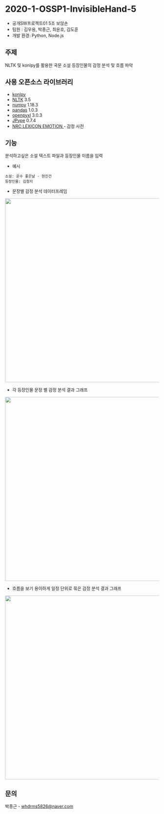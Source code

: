 # 2020-1-OSSP1-InvisibleHand-5
- 공개SW프로젝트01 5조 보않손
- 팀원 : 김우용, 박종근, 최윤호, 김도훈
- 개발 환경: Python, Node.js

## 주제
 NLTK 및 konlpy를 활용한 국문 소설 등장인물의 감정 분석 및 흐름 파악


## 사용 오픈소스 라이브러리
- [konlpy](https://github.com/konlpy/konlpy)
- [NLTK](https://github.com/nltk/nltk) 3.5
- [numpy](https://github.com/numpy/numpy) 1.18.3 
- [pandas](https://github.com/pandas-dev/pandas) 1.0.3
- [openpyxl](https://foss.heptapod.net/openpyxl/openpyxl)  3.0.3
- [JPype](https://github.com/jpype-project/jpype) 0.7.4
- [NRC LEXICON EMOTION ](http://saifmohammad.com/WebPages/NRC-Emotion-Lexicon.htm) - 감정 사전



## 기능
분석하고싶은 소설 텍스트 파일과 등장인물 이름을 입력 

- 예시
```
소설: 운수 좋은날 - 현진건
등장인물: 김첨지
```

- 문장별 감정 분석 데이터프레임

<img src="https://user-images.githubusercontent.com/53558710/85926224-e1440700-b8d8-11ea-939b-e74549a8703a.png"  width="600">

- 각 등장인물 문장 별 감정 분석 결과 그래프
<img src="https://user-images.githubusercontent.com/53558710/85925707-354cec80-b8d5-11ea-8622-36038efac320.png"  width="600">

- 흐름을 보기 용이하게 일정 단위로 묶은 감정 분석 결과 그래프
<img src="https://user-images.githubusercontent.com/53558710/85925945-b789e080-b8d6-11ea-8f0b-dcb4f4e3bd05.png"  width="600">


## 문의
박종근 - whdrms5826@naver.com
